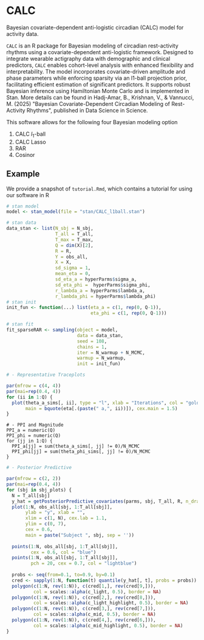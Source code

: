 # CALC
Bayesian covariate-dependent anti-logistic circadian (CALC) model for activity data. 

`CALC` is an R package for Bayesian modeling of circadian rest-activity rhythms using a covariate-dependent anti-logistic framework. Designed to integrate wearable actigraphy data with demographic and clinical predictors, `CALC` enables cohort-level analysis with enhanced flexibility and interpretability. The model incorporates covariate-driven amplitude and phase parameters while enforcing sparsity via an l1-ball projection prior, facilitating efficient estimation of significant predictors. It supports robust Bayesian inference using Hamiltonian Monte Carlo and is implemented in Stan. More details can be found in Hadj-Amar, B., Krishnan, V., & Vannucci, M. (2025) "Bayesian Covariate-Dependent Circadian Modeling of Rest-Activity Rhythms", published in Data Science in Science.

This software allows for the following four Bayesian modeling option 

1. CALC $l_1$-ball
2. CALC Lasso
3. RAR
4. Cosinor
  
## Example 

We provide a snapshot of `tutorial.Rmd`, which contains a tutorial for using our software in R

```r
# stan model
model <- stan_model(file = "stan/CALC_l1ball.stan")

# stan data
data_stan <- list(N_sbj = N_sbj,
                  T_all = T_all,
                  T_max = T_max,
                  Q = dim(X)[2],
                  R = R,
                  Y = obs_all,
                  X = X,
                  sd_sigma = 1,
                  mean_eta = 0,
                  sd_eta_a = hyperParms$sigma_a,
                  sd_eta_phi =  hyperParms$sigma_phi,
                  r_lambda_a = hyperParms$lambda_a,
                  r_lambda_phi = hyperParms$lambda_phi)
# stan init
init_fun <- function(...) list(eta_a = c(1, rep(0, Q-1)), 
                               eta_phi = c(1, rep(0, Q-1)))

# stan fit
fit_sparseRAR <- sampling(object = model,
                          data = data_stan,
                          seed = 108,
                          chains = 1,
                          iter = N_warmup + N_MCMC,
                          warmup = N_warmup,
                          init = init_fun)
```

```r
# - Representative Traceplots

par(mfrow = c(4, 4))
par(mai=rep(0.4, 4))
for (ii in 1:Q) {
  plot(theta_a_sims[, ii], type = "l", xlab = "Iterations", col = "goldenrod3", 
       main = bquote(eta[.(paste(" a,", ii))]), cex.main = 1.5)
}
```

```
# - PPI and Magnitude
PPI_a = numeric(Q)
PPI_phi = numeric(Q)
for (jj in 1:Q) {
  PPI_a[jj] = sum(theta_a_sims[, jj] != 0)/N_MCMC
  PPI_phi[jj] = sum(theta_phi_sims[, jj] != 0)/N_MCMC
}
```

``` r 
# - Posterior Predictive 

par(mfrow = c(2, 2))
par(mai=rep(0.4, 4))
for (sbj in sbj_plots) {
  N = T_all[sbj]
  y_hat = getPosteriorPredictive_covariates(parms, sbj, T_all, R, n_draws = 100)
  plot(1:N, obs_all[sbj, 1:T_all[sbj]],  
       ylab = "y", xlab = "", 
       xlim = c(1, N), cex.lab = 1.1, 
       ylim = c(0, 7),
       cex = 0.6,
       main = paste("Subject ", sbj, sep = ''))
  
  points(1:N, obs_all[sbj, 1:T_all[sbj]],
         cex = 0.6, col = "blue")
  points(1:N, obs_all[sbj, 1:T_all[sbj]],
         pch = 20, cex = 0.7, col = "lightblue")
  
  probs <- seq(from=0.1, to=0.9, by=0.1)
  cred <- sapply(1:N, function(t) quantile(y_hat[, t], probs = probs))
  polygon(c(1:N, rev(1:N)), c(cred[1,], rev(cred[9,])),
          col = scales::alpha(c_light, 0.5), border = NA)
  polygon(c(1:N, rev(1:N)), c(cred[2,], rev(cred[8,])),
          col = scales::alpha(c_light_highlight, 0.5), border = NA)
  polygon(c(1:N, rev(1:N)), c(cred[3,], rev(cred[7,])),
          col = scales::alpha(c_mid, 0.5), border = NA)
  polygon(c(1:N, rev(1:N)), c(cred[4,], rev(cred[6,])),
          col = scales::alpha(c_mid_highlight, 0.5), border = NA)
}
```

